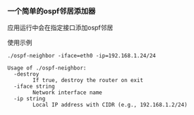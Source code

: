 ### 一个简单的ospf邻居添加器
应用运行中会在指定接口添加ospf邻居


使用示例


``` shell
./ospf-neighbor -iface=eth0 -ip=192.168.1.24/24
```

``` text
Usage of ./ospf-neighbor:
  -destroy
        If true, destroy the router on exit
  -iface string
        Network interface name
  -ip string
        Local IP address with CIDR (e.g., 192.168.1.2/24)
```
